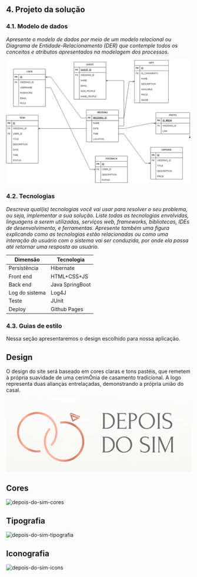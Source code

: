 ## 4. Projeto da solução

### 4.1. Modelo de dados

_Apresente o modelo de dados por meio de um modelo relacional ou Diagrama de Entidade-Relacionamento (DER) que contemple todos os conceitos e atributos apresentados na modelagem dos processos._ 

![Diagrama de Entidade Relacionamento de Exemplo](images/modelo-relacional.jpg "Diagrama de Entidade Relacionamento de Exemplo")

### 4.2. Tecnologias

_Descreva qual(is) tecnologias você vai usar para resolver o seu problema, ou seja, implementar a sua solução. Liste todas as tecnologias envolvidas, linguagens a serem utilizadas, serviços web, frameworks, bibliotecas, IDEs de desenvolvimento, e ferramentas. Apresente também uma figura explicando como as tecnologias estão relacionadas ou como uma interação do usuário com o sistema vai ser conduzida, por onde ela passa até retornar uma resposta ao usuário._

| **Dimensão**   | **Tecnologia**  |
| ---            | ---             |
| Persistência   | Hibernate       |
| Front end      | HTML+CSS+JS     |
| Back end       | Java SpringBoot |
| Log do sistema | Log4J           |
| Teste          | JUnit           |
| Deploy         | Github Pages    |


### 4.3. Guias de estilo

Nessa seção apresentaremos o design escolhido para nossa aplicação.

## Design

O design do site será baseado em cores claras e tons pastéis, que remetem à própria suavidade de uma cerimÔnia de casamento tradicional. A logo representa duas alianças entrelaçadas, demonstrando a própria união do casal. 

![depois-do-sim-logo](images/logo.jpg)


## Cores

![depois-do-sim-cores](https://github.com/ICEI-PUC-Minas-PMGES-TI/pmg-es-2023-2-ti2-3687100-depois-do-sim/assets/123561984/e4eacfad-307c-4464-ad97-e3233dc3a6a0)


## Tipografia

![depois-do-sim-tipografia](https://github.com/ICEI-PUC-Minas-PMGES-TI/pmg-es-2023-2-ti2-3687100-depois-do-sim/assets/123561984/5cfbb91f-8656-46e4-a23f-b8a93f8c570e)


## Iconografia

![depois-do-sim-icons](https://github.com/ICEI-PUC-Minas-PMGES-TI/pmg-es-2023-2-ti2-3687100-depois-do-sim/assets/123561984/e71c6e59-a6bb-4fb9-9443-8c4b179c3542)
